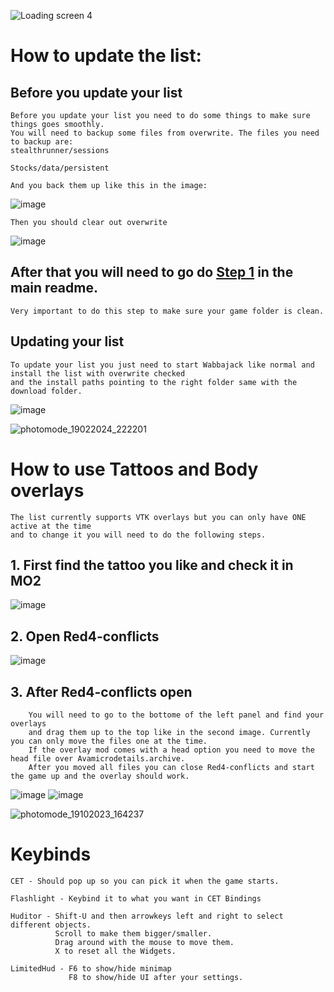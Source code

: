 ![Loading screen 4](https://github.com/Gallahorn/Ultraviolence/assets/13502434/17f09e42-3cac-4ff8-bf04-130578da4acd)

# How to update the list:

## Before you update your list
    Before you update your list you need to do some things to make sure things goes smoothly.
    You will need to backup some files from overwrite. The files you need to backup are:
    stealthrunner/sessions
    
    Stocks/data/persistent

    And you back them up like this in the image:
![image](https://github.com/Gallahorn/Ultraviolence/assets/13502434/4777ff5a-2701-4ca1-b467-aba4b858d967)

    Then you should clear out overwrite 

![image](https://github.com/Gallahorn/Ultraviolence/assets/13502434/a222e637-437e-4553-b28c-d71fe3168342)

## After that you will need to go do [Step 1](https://github.com/Gallahorn/Ultraviolence/assets/13502434/4777ff5a-2701-4ca1-b467-aba4b858d967) in the main readme.

    Very important to do this step to make sure your game folder is clean.

## Updating your list

    To update your list you just need to start Wabbajack like normal and install the list with overwrite checked
    and the install paths pointing to the right folder same with the download folder.
![image](https://github.com/Gallahorn/Ultraviolence/assets/13502434/08397dfc-23be-4725-af9d-167c0050d5d2)



![photomode_19022024_222201](https://github.com/Gallahorn/Ultraviolence/assets/13502434/789a1527-da3a-4c86-aa33-5f53d88264d4)



# How to use Tattoos and Body overlays

    The list currently supports VTK overlays but you can only have ONE active at the time
    and to change it you will need to do the following steps.

## 1. First find the tattoo you like and check it in MO2

![image](https://github.com/Gallahorn/Ultraviolence/assets/13502434/9019a472-52e4-406b-9185-51a906a20f3f)

## 2. Open Red4-conflicts

![image](https://github.com/Gallahorn/Ultraviolence/assets/13502434/44fdde96-cd1e-4a5e-ad91-944aaa8a3d95)

## 3. After Red4-conflicts open
        You will need to go to the bottome of the left panel and find your overlays
        and drag them up to the top like in the second image. Currently you can only move the files one at the time.
        If the overlay mod comes with a head option you need to move the head file over Avamicrodetails.archive.
        After you moved all files you can close Red4-conflicts and start the game up and the overlay should work.
![image](https://github.com/Gallahorn/Ultraviolence/assets/13502434/c5d6e099-b669-496e-b159-8d13eb372831)
![image](https://github.com/Gallahorn/Ultraviolence/assets/13502434/80ee69c0-8046-4d47-9506-93c115e81d28)

![photomode_19102023_164237](https://github.com/Gallahorn/Ultraviolence/assets/13502434/834a9952-7e4b-4815-8646-21b5cfe8f9a4)


# Keybinds

    CET - Should pop up so you can pick it when the game starts.
    
    Flashlight - Keybind it to what you want in CET Bindings
    
    Huditor - Shift-U and then arrowkeys left and right to select different objects. 
              Scroll to make them bigger/smaller.
              Drag around with the mouse to move them.
              X to reset all the Widgets.
    
    LimitedHud - F6 to show/hide minimap 
                 F8 to show/hide UI after your settings.







